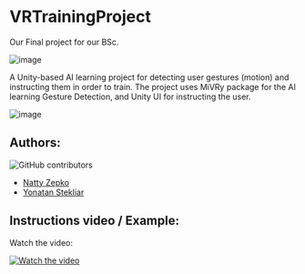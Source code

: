 # VRTrainingProject

Our Final project for our BSc.

![image](https://github.com/NattyZepko/VRTrainingProject/assets/50327680/5571a60a-3e09-4028-8b22-41fc650b0355)


A Unity-based AI learning project for detecting user gestures (motion) and instructing them in order to train.
The project uses MiVRy package for the AI learning Gesture Detection, and Unity UI for instructing the user.

![image](https://github.com/NattyZepko/VRTrainingProject/assets/50327680/0aa6cf46-6d79-4e49-a16a-46b2c2a05f7b)


## Authors:
![GitHub contributors](https://img.shields.io/github/contributors/NattyZepko/VRTrainingProject?style=plastic)

- [Natty Zepko](https://github.com/NattyZepko)
- [Yonatan Stekliar](https://github.com/YonatanStekliar)


## Instructions video / Example:

Watch the video:

[![Watch the video](https://img.youtube.com/vi/SXXRw-dAFyY/default.jpg)]([https://youtu.be/nTQUwghvy5Q](https://www.youtube.com/watch?v=SXXRw-dAFyY&ab_channel=NattyZepko))
